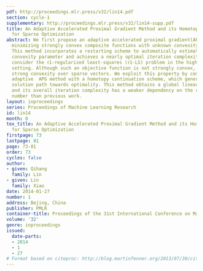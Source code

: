 ```yaml
---
pdf: http://proceedings.mlr.press/v32/lin14.pdf
section: cycle-1
supplementary: http://proceedings.mlr.press/v32/lin14-supp.pdf
title: An Adaptive Accelerated Proximal Gradient Method and its Homotopy Continuation
  for Sparse Optimization
abstract: We first propose an adaptive accelerated proximal gradient(APG) method for
  minimizing strongly convex composite functions with unknown convexity parameters.
  This method incorporates a restarting scheme to automatically estimate the strong
  convexity parameter and achieves a nearly optimal iteration complexity. Then we
  consider the ℓ1-regularized least-squares (ℓ1-LS) problem in the high-dimensional
  setting. Although such an objective function is not strongly convex, it has restricted
  strong convexity over sparse vectors. We exploit this property by combining the
  adaptive  APG method with a homotopy continuation scheme, which generates a sparse
  solution path towards optimality. This method obtains a global linear rate of convergence
  and its overall iteration complexity has a weaker dependency on the restricted condition
  number than previous work.
layout: inproceedings
series: Proceedings of Machine Learning Research
id: lin14
month: 0
tex_title: An Adaptive Accelerated Proximal Gradient Method and its Homotopy Continuation
  for Sparse Optimization
firstpage: 73
lastpage: 81
page: 73-81
order: 73
cycles: false
author:
- given: Qihang
  family: Lin
- given: Lin
  family: Xiao
date: 2014-01-27
number: 1
address: Bejing, China
publisher: PMLR
container-title: Proceedings of the 31st International Conference on Machine Learning
volume: '32'
genre: inproceedings
issued:
  date-parts:
  - 2014
  - 1
  - 27
# Format based on citeproc: http://blog.martinfenner.org/2013/07/30/citeproc-yaml-for-bibliographies/
---
```

